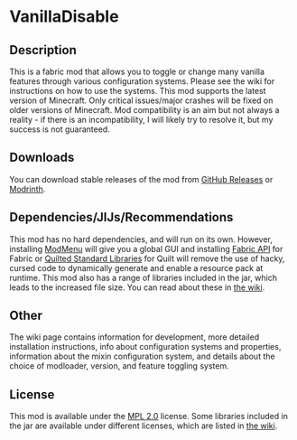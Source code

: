 # VanillaDisable

## Description

This is a fabric mod that allows you to toggle or change many vanilla features through various configuration systems. Please see the wiki for instructions on how to use the systems. This mod supports the latest version of Minecraft. Only critical issues/major crashes will be fixed on older versions of Minecraft.  Mod compatibility is an aim but not always a reality - if there is an incompatibility, I will likely try to resolve it, but my success is not guaranteed.

## Downloads

You can download stable releases of the mod from [GitHub Releases](https://github.com/DragonEggBedrockBreaking/VanillaDisable/releases) or [Modrinth](https://modrinth.com/mod/vanilla-disable).

## Dependencies/JIJs/Recommendations

This mod has no hard dependencies, and will run on its own. However, installing [ModMenu](https://modrinth.com/mod/modmenu) will give you a global GUI and installing [Fabric API](https://modrinth.com/mod/fabric-api) for Fabric or [Quilted Standard Libraries](https://modrinth.com/mod/qsl) for Quilt will remove the use of hacky, cursed code to dynamically generate and enable a resource pack at runtime. This mod also has a range of libraries included in the jar, which leads to the increased file size. You can read about these in [the wiki](https://github.com/DragonEggBedrockBreaking/VanillaDisable/wiki/Dependencies#jij). 

## Other

The wiki page contains information for development, more detailed installation instructions, info about configuration systems and properties, information about the mixin configuration system, and details about the choice of modloader, version, and feature toggling system.

## License

This mod is available under the [MPL 2.0](LICENSE) license. Some libraries included in the jar are available under different licenses, which are listed in [the wiki](https://github.com/DragonEggBedrockBreaking/VanillaDisable/wiki/Dependencies#jij).
